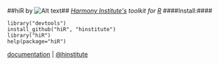##hiR by ![Alt text](http://dl.dropbox.com/u/6535582/HI_Files/hiR/imgs/hidatalab.jpg)##
_[Harmony Institute's](http://www.harmony-institute.org/) toolkit for [R](http://www.cran.r-project.org/)_
####Install:####

	library("devtools")
	install_github("hiR", "hinstitute")
	library("hiR")
	help(package="hiR")

[documentation](http://github.com/hinstitute/hiR/blob/master/docs/hiR-manual.pdf?raw=true) | [@hinstitute](http://www.twitter.com/hinstitute)